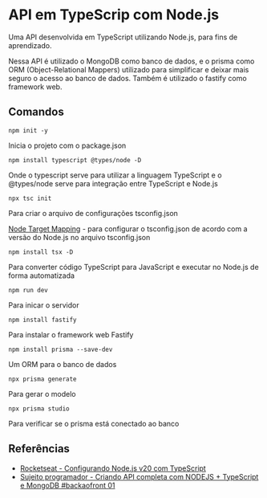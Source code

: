 # API em TypeScrip com Node.js

Uma API desenvolvida em TypeScript utilizando Node.js, para fins de aprendizado.

Nessa API é utilizado o MongoDB como banco de dados, e o prisma como ORM (Object-Relational Mappers) utilizado para simplificar e deixar mais seguro o acesso ao banco de dados. Também é utilizado o fastify como framework web. 

## Comandos 

`npm init -y`

Inicia o projeto com o package.json

`npm install typescript @types/node -D`

Onde o typescript serve para utilizar a linguagem TypeScript e o @types/node serve para integração entre TypeScript e Node.js

`npx tsc init`

Para criar o arquivo de configurações tsconfig.json <br>

[Node Target Mapping](https://github.com/microsoft/TypeScript/wiki/Node-Target-Mapping) - para configurar o tsconfig.json de acordo com a versão do Node.js no arquivo tsconfig.json

`npm install tsx -D`

Para converter código TypeScript para JavaScript e executar no Node.js de forma automatizada

`npm run dev`

Para inicar o servidor

`npm install fastify`

Para instalar o framework web Fastify

`npm install prisma --save-dev`

Um ORM para o banco de dados

`npx prisma generate`

Para gerar o modelo 

`npx prisma studio`

Para verificar se o prisma está conectado ao banco

## Referências

* [Rocketseat - Configurando Node.js v20 com TypeScript](https://www.youtube.com/watch?v=6DGWzDxi6Cc)
* [Sujeito programador - Criando API completa com NODEJS + TypeScript e MongoDB #backaofront 01](https://www.youtube.com/watch?v=XuTfN_84rcU)
